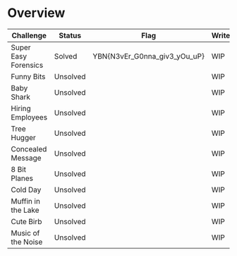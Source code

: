 # Overview

| Challenge  | Status | Flag | Writeup
| ------------- | ------------- |---------| -----|
| Super Easy Forensics | Solved  | YBN{N3vEr_G0nna_giv3_yOu_uP}   |  WIP  |
| Funny Bits  | Unsolved |    | WIP  |
| Baby Shark | Unsolved |      |  WIP  |
| Hiring Employees | Unsolved |      |  WIP  |
| Tree Hugger | Unsolved |      |  WIP  |
| Concealed Message | Unsolved |      |  WIP  |
| 8 Bit Planes | Unsolved |      |  WIP  |
| Cold Day | Unsolved |      |  WIP  |
| Muffin in the Lake | Unsolved |      |  WIP  |
| Cute Birb | Unsolved |      |  WIP  |
| Music of the Noise | Unsolved |      |  WIP  |